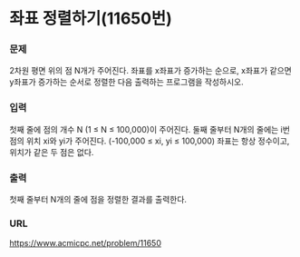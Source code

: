 # 좌표 정렬하기\(11650번\)

### 문제

2차원 평면 위의 점 N개가 주어진다. 좌표를 x좌표가 증가하는 순으로, x좌표가 같으면 y좌표가 증가하는 순서로 정렬한 다음 출력하는 프로그램을 작성하시오.


### 입력

첫째 줄에 점의 개수 N \(1 ≤ N ≤ 100,000\)이 주어진다. 둘째 줄부터 N개의 줄에는 i번점의 위치 xi와 yi가 주어진다. \(-100,000 ≤ xi, yi ≤ 100,000\) 좌표는 항상 정수이고, 위치가 같은 두 점은 없다.


### 출력

첫째 줄부터 N개의 줄에 점을 정렬한 결과를 출력한다.


### URL

https://www.acmicpc.net/problem/11650